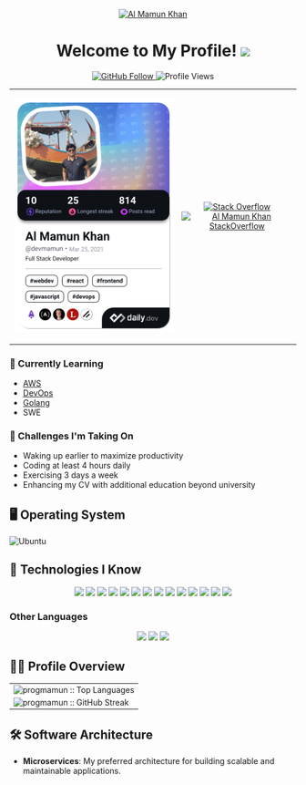 <p align="center">
  <a href="https://www.linkedin.com/in/progmamun/" target="_blank" rel="noopener">
    <img src="https://rawcdn.githack.com/progmamun/programming-hero/5e7a9d93012540777c2880f116cd243fc3df4e85/milestone-9/v0.2.svg" alt="Al Mamun Khan" />
  </a>
</p>

<h1 align="center">Welcome to My Profile! <img src="https://media.giphy.com/media/hvRJCLFzcasrR4ia7z/giphy.gif" width="25"></h1>

<p align="center">
  <a href="https://github.com/progmamun">
    <img src="https://img.shields.io/github/followers/progmamun?label=Follow&style=social" alt="GitHub Follow" />
  </a>
  <img src="https://komarev.com/ghpvc/?username=progmamun&color=228B22" alt="Profile Views" />
</p>

<table align="center">
  <tr>
    <td>
      <p align="center">
       <a href="https://app.daily.dev/devmamun"><img src="./devcard.png" width="356" alt="Al Mamun Khan's Dev Card"/></a>
      </p>
    </td>
    <td>
      <p align="center">
        <a href="https://stackoverflow.com/users/15274012/al-mamun-khan">
          <img src="https://aleen42.github.io/badges/src/stackoverflow.svg" alt="Stack Overflow" />
        </a><br/>
        <a href="https://stackoverflow.com/users/15274012/al-mamun-khan">
          <img src="https://github-readme-stackoverflow.vercel.app/?userID=15274012" alt="Al Mamun Khan StackOverflow" />
        </a>
      </p>
    </td>
  </tr>
</table>

### 🌱 Currently Learning
- [AWS](https://aws.amazon.com/)
- [DevOps](https://www.google.com/search?q=DevOps)
- [Golang](https://go.dev)
- SWE

### 💪 Challenges I'm Taking On
- Waking up earlier to maximize productivity
- Coding at least 4 hours daily
- Exercising 3 days a week
- Enhancing my CV with additional education beyond university

## 🖥️ Operating System
![Ubuntu](https://img.shields.io/badge/Linux-FCC624?style=for-the-badge&logo=linux&logoColor=black)

## 🚀 Technologies I Know
<p align="center">
  <img src="https://img.shields.io/badge/JavaScript-F7DF1E?style=for-the-badge&logo=javascript&logoColor=white" height="25" />
  <img src="https://img.shields.io/badge/Node.js-43853D?style=for-the-badge&logo=node.js&logoColor=white" height="25" />
  <img src="https://img.shields.io/badge/TypeScript-007ACC?style=for-the-badge&logo=typescript&logoColor=white" height="25" />
  <img src="https://img.shields.io/badge/Sass-CC6699?style=for-the-badge&logo=sass&logoColor=white" height="25" />
  <img src="https://img.shields.io/badge/Tailwind_CSS-38B2AC?style=for-the-badge&logo=tailwind-css&logoColor=white" height="25" />
  <img src="https://img.shields.io/badge/Express.js-404D59?style=for-the-badge" height="25" />
  <img src="https://img.shields.io/badge/React-20232A?style=for-the-badge&logo=react&logoColor=61DAFB" height="25" />
  <img src="https://img.shields.io/badge/Redux-593D88?style=for-the-badge&logo=redux&logoColor=white" height="25" />
  <img src="https://img.shields.io/badge/PostgreSQL-316192?style=for-the-badge&logo=postgresql&logoColor=white" height="25" />
  <img src="https://img.shields.io/badge/MongoDB-4EA94B?style=for-the-badge&logo=mongodb&logoColor=white" height="25" />
  <img src="https://img.shields.io/badge/redis-%23DD0031.svg?&style=for-the-badge&logo=redis&logoColor=white" height="25" />
  <img src="https://img.shields.io/badge/Amazon_AWS-232F3E?style=for-the-badge&logo=amazon-aws&logoColor=white" height="25" />
  <img src="https://img.shields.io/badge/Digital_Ocean-0080FF?style=for-the-badge&logo=DigitalOcean&logoColor=white" height="25" />
  <img src="https://img.shields.io/badge/Jest-323330?style=for-the-badge&logo=Jest&logoColor=white" height="25" />
</p>

### Other Languages
<p align="center">
  <img src="https://img.shields.io/badge/Go-00ADD8?style=for-the-badge&logo=go&logoColor=white" height="25" />
  <img src="https://img.shields.io/badge/C%2FC++-659ad2?style=for-the-badge&logo=c%2B%2B&logoColor=ffffff" height="25" />
  <img src="https://img.shields.io/badge/PHP-777BB4?style=for-the-badge&logo=php&logoColor=white" height="25" />
</p>

## 👨‍💻 Profile Overview

<p align="center">
  <table align="center">
    <tr>
      <td>
        <img src="https://github-readme-stats.vercel.app/api/top-langs/?username=progmamun&langs_count=12&theme=blue-green&layout=compact&hide=html,CSS,SCSS" alt="progmamun :: Top Languages" />
      </td>
    </tr>
    <tr>
      <td>
        <img src="https://github-readme-streak-stats.herokuapp.com?user=progmamun&theme=blue-green&hide_border=true" alt="progmamun :: GitHub Streak" />
      </td>
    </tr>
  </table>
</p>

## 🛠️ Software Architecture
- **Microservices**: My preferred architecture for building scalable and maintainable applications.
